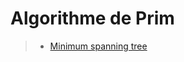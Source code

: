 # Algorithme de Prim

> - [Minimum spanning tree](https://en.wikipedia.org/wiki/Minimum_spanning_tree)